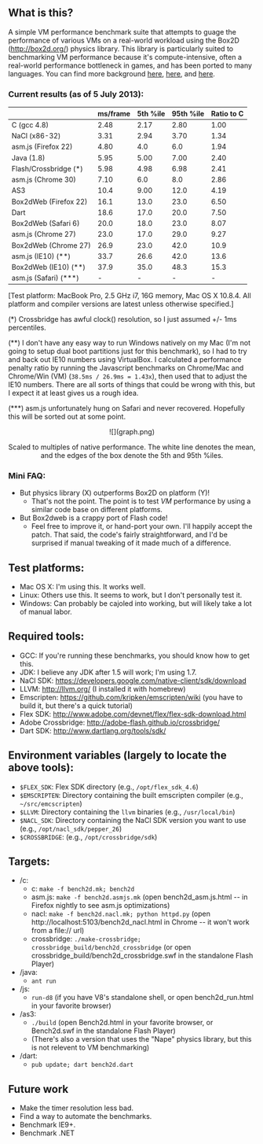 ## What is this?

A simple VM performance benchmark suite that attempts to guage the performance of various VMs on a real-world
workload using the Box2D (http://box2d.org/) physics library. This library is particularly suited to benchmarking
VM performance because it's compute-intensive, often a real-world performance bottleneck in games, and has been
ported to many languages. You can find more background [here](http://j15r.com/blog/2011/12/15/Box2D_as_a_Measure_of_Runtime_Performance),
[here](http://j15r.com/blog/2013/04/25/Box2d_Revisited), and [here](http://j15r.com/blog/2013/04/25/Box2d_Addendum).

### Current results (as of 5 July 2013):

<center>

|                           | ms/frame | 5th %ile | 95th %ile | Ratio to C |
|---------------------------|----------|----------|-----------|------------|
|C (gcc 4.8)                | 2.48     | 2.17     | 2.80      | 1.00       |
|NaCl (x86-32)              | 3.31     | 2.94     | 3.70      | 1.34       |
|asm.js (Firefox 22)        | 4.80     | 4.0      | 6.0       | 1.94       |
|Java (1.8)                 | 5.95     | 5.00     | 7.00      | 2.40       |
|Flash/Crossbridge (\*)     | 5.98     | 4.98     | 6.98      | 2.41       |
|asm.js (Chrome 30)         | 7.10     | 6.0      | 8.0       | 2.86       |
|AS3                        | 10.4     | 9.00     | 12.0      | 4.19       |
|Box2dWeb (Firefox 22)      | 16.1     | 13.0     | 23.0      | 6.50       |
|Dart                       | 18.6     | 17.0     | 20.0      | 7.50       |
|Box2dWeb (Safari 6)        | 20.0     | 18.0     | 23.0      | 8.07       |
|asm.js (Chrome 27)         | 23.0     | 17.0     | 29.0      | 9.27       |
|Box2dWeb (Chrome 27)       | 26.9     | 23.0     | 42.0      | 10.9       |
|asm.js (IE10) (\*\*)       | 33.7     | 26.6     | 42.0      | 13.6       |
|Box2dWeb (IE10) (\*\*)     | 37.9     | 35.0     | 48.3      | 15.3       |
|asm.js (Safari) (\*\*\*)   | -        | -        | -         | -          |

</center>

[Test platform: MacBook Pro, 2.5 GHz i7, 16G memory, Mac OS X 10.8.4.
 All platform and compiler versions are latest unless otherwise specified.]

(*) Crossbridge has awful clock() resolution, so I just assumed +/- 1ms
percentiles.

(**) I don't have any easy way to run Windows natively on my Mac (I'm not
going to setup dual boot partitions just for this benchmark), so I had to try
and back out IE10 numbers using VirtualBox. I calculated a performance penalty
ratio by running the Javascript benchmarks on Chrome/Mac and Chrome/Win (VM)
(`38.5ms / 26.9ms = 1.43x`), then used that to adjust the IE10 numbers. There
are all sorts of things that could be wrong with this, but I expect it at
least gives us a rough idea.

(***) asm.js unfortunately hung on Safari and never recovered. Hopefully
this will be sorted out at some point.

<center>
  ![](graph.png)

  Scaled to multiples of native performance. The white line denotes the mean,
  and the edges of   the box denote the 5th and 95th %iles.
</center>

### Mini FAQ:

- But physics library (X) outperforms Box2D on platform (Y)!
  - That's not the point. The point is to test *VM* performance by using a similar code base on different platforms.
- But Box2dweb is a crappy port of Flash code!
  - Feel free to improve it, or hand-port your own. I'll happily accept the patch.
    That said, the code's fairly straightforward, and I'd be surprised if manual tweaking of it made much of a difference.


## Test platforms:

- Mac OS X: I'm using this. It works well.
- Linux: Others use this. It seems to work, but I don't personally test it.
- Windows: Can probably be cajoled into working, but will likely take a lot of manual labor.


## Required tools:

- GCC: If you're running these benchmarks, you should know how to get this.
- JDK: I believe any JDK after 1.5 will work; I'm using 1.7.
- NaCl SDK: https://developers.google.com/native-client/sdk/download
- LLVM: http://llvm.org/ (I installed it with homebrew)
- Emscripten: https://github.com/kripken/emscripten/wiki (you have to build it, but there's a quick tutorial)
- Flex SDK: http://www.adobe.com/devnet/flex/flex-sdk-download.html
- Adobe Crossbridge: http://adobe-flash.github.io/crossbridge/
- Dart SDK: http://www.dartlang.org/tools/sdk/


## Environment variables (largely to locate the above tools):

- `$FLEX_SDK`: Flex SDK directory (e.g., `/opt/flex_sdk_4.6`)
- `$EMSCRIPTEN`: Directory containing the built emscripten compiler (e.g., `~/src/emcscripten`)
- `$LLVM`: Directory containing the `llvm` binaries (e.g., `/usr/local/bin`)
- `$NACL_SDK`: Directory containing the NaCl SDK version you want to use (e.g., `/opt/nacl_sdk/pepper_26`)
- `$CROSSBRIDGE`: (e.g., `/opt/crossbridge/sdk`)


## Targets:

- /c:
  - c: `make -f bench2d.mk; bench2d`
  - asm.js: `make -f bench2d.asmjs.mk` (open bench2d_asm.js.html -- in Firefox nightly to see asm.js optimizations)
  - nacl: `make -f bench2d.nacl.mk; python httpd.py` (open http://localhost:5103/bench2d_nacl.html in Chrome -- it won't work from a file:// url)
  - crossbridge: `./make-crossbridge; crossbridge_build/bench2d_crossbridge` (or open crossbridge_build/bench2d_crossbridge.swf in the standalone Flash Player)
- /java:
  - `ant run`
- /js:
  - `run-d8` (if you have V8's standalone shell, or open bench2d_run.html in your favorite browser)
- /as3:
  - `./build` (open Bench2d.html in your favorite browser, or Bench2d.swf in the standalone Flash Player)
  - (There's also a version that uses the "Nape" physics library, but this is not relevent to VM benchmarking)
- /dart:
  - `pub update; dart bench2d.dart`


## Future work

- Make the timer resolution less bad.
- Find a way to automate the benchmarks.
- Benchmark IE9+.
- Benchmark .NET
